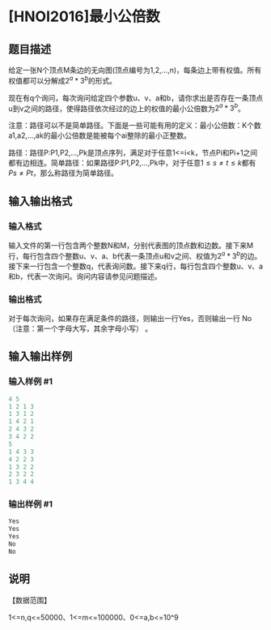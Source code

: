 # [HNOI2016]最小公倍数

## 题目描述

给定一张N个顶点M条边的无向图(顶点编号为1,2,...,n)，每条边上带有权值。所有权值都可以分解成$2^a*3^b$的形式。

现在有q个询问，每次询问给定四个参数u、v、a和b，请你求出是否存在一条顶点u到v之间的路径，使得路径依次经过的边上的权值的最小公倍数为$2^a*3^b$。

注意：路径可以不是简单路径。下面是一些可能有用的定义：最小公倍数：K个数a1,a2,...,ak的最小公倍数是能被每个ai整除的最小正整数。

路径：路径P:P1,P2,...,Pk是顶点序列，满足对于任意1<=i<k，节点Pi和Pi+1之间都有边相连。简单路径：如果路径P:P1,P2,...,Pk中，对于任意$1\le s\ne t\le k$都有$Ps\ne Pt$，那么称路径为简单路径。 

## 输入输出格式

### 输入格式

输入文件的第一行包含两个整数N和M，分别代表图的顶点数和边数。接下来M行，每行包含四个整数u、v、a、b代表一条顶点u和v之间、权值为$2^a*3^b$的边。接下来一行包含一个整数q，代表询问数。接下来q行，每行包含四个整数u、v、a和b，代表一次询问。询问内容请参见问题描述。

### 输出格式

对于每次询问，如果存在满足条件的路径，则输出一行Yes，否则输出一行 No（注意：第一个字母大写，其余字母小写） 。

## 输入输出样例

### 输入样例 #1

```cpp
4 5
1 2 1 3
1 3 1 2
1 4 2 1
2 4 3 2
3 4 2 2
5
1 4 3 3
4 2 2 3
1 3 2 2
2 3 2 2
1 3 4 4
```


### 输出样例 #1

```cpp
Yes 
Yes 
Yes 
No 
No
```


## 说明

【数据范围】

1<=n,q<=50000、1<=m<=100000、0<=a,b<=10^9

